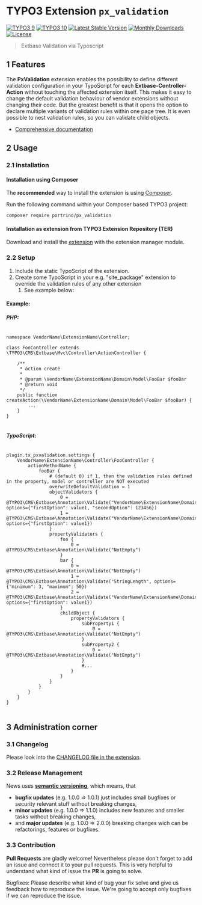 # TYPO3 Extension `px_validation`

[![TYPO3 9](https://img.shields.io/badge/TYPO3-9-orange.svg)](https://get.typo3.org/version/9)
[![TYPO3 10](https://img.shields.io/badge/TYPO3-10-orange.svg)](https://get.typo3.org/version/10)
[![Latest Stable Version](https://poser.pugx.org/portrino/px_validation/v/stable)](https://packagist.org/packages/portrino/px_validation)
[![Monthly Downloads](https://poser.pugx.org/portrino/px_validation/d/monthly)](https://packagist.org/packages/portrino/px_validation)
[![License](https://poser.pugx.org/portrino/px_validation/license)](https://packagist.org/packages/portrino/px_validation)

> Extbase Validation via Typoscript

## 1 Features

The **PxValidation** extension enables the possibility to define different validation configuration in
your TypoScript for each **Extbase-Controller-Action** without touching the affected extension itself. This makes 
it easy to change the default validation behaviour of vendor extensions without changing their code. But the greatest 
benefit is that it opens the option to declare multiple variants of validation rules within one page tree.
It is even possible to nest validation rules, so you can validate child objects.

* [Comprehensive documentation][1]

## 2 Usage

### 2.1 Installation

#### Installation using Composer

The **recommended** way to install the extension is using [Composer][2].

Run the following command within your Composer based TYPO3 project:

```
composer require portrino/px_validation
```

#### Installation as extension from TYPO3 Extension Repository (TER)

Download and install the [extension][3] with the extension manager module.

### 2.2 Setup

1) Include the static TypoScript of the extension.
2) Create some TypoScript in your e.g. "site_package" extension to override the validation rules of any other extension
   1) See example below:

#### Example:
##### PHP:
<pre>
<code class="php">
namespace VendorName\ExtensionName\Controller;

class FooController extends \TYPO3\CMS\Extbase\Mvc\Controller\ActionController {
    
    /**
     * action create
     *
     * @param \VendorName\ExtensionName\Domain\Model\FooBar $fooBar
     * @return void
     */
    public function createAction(\VendorName\ExtensionName\Domain\Model\FooBar $fooBar) {
        ...       
    }
}
</code>
</pre>

##### TypoScript:
<pre>
<code class="typoscript">
plugin.tx_pxvalidation.settings {
    VendorName\ExtensionName\Controller\FooController {
        actionMethodName {
            fooBar {
                # (default 0) if 1, then the validation rules defined in the property, model or controller are NOT executed
                overwriteDefaultValidation = 1
                objectValidators {
                    0 = @TYPO3\CMS\Extbase\Annotation\Validate("VendorName\ExtensionName\Domain\Validator\FooValidator", options={"firstOption": value1, "secondOption": 123456})
                    1 = @TYPO3\CMS\Extbase\Annotation\Validate("VendorName\ExtensionName\Domain\Validator\BarValidator", options={"firstOption": value1})
                }
                propertyValidators {
                    foo {
                        0 = @TYPO3\CMS\Extbase\Annotation\Validate("NotEmpty")
                    }
                    bar {
                        0 = @TYPO3\CMS\Extbase\Annotation\Validate("NotEmpty")
                        1 = @TYPO3\CMS\Extbase\Annotation\Validate("StringLength", options={"minimum": 3, "maximum": 50})
                        2 = @TYPO3\CMS\Extbase\Annotation\Validate("VendorName\ExtensionName\Domain\Validator\CustomValidator", options={"firstOption": value1})
                    }
                    childObject {
                        propertyValidators {
                            subProperty1 {
                                0 = @TYPO3\CMS\Extbase\Annotation\Validate("NotEmpty")
                            }
                            subProperty2 {
                                0 = @TYPO3\CMS\Extbase\Annotation\Validate("NotEmpty")
                            }
                            #...
                        }
                    }
                }
            }
        }
    }
}
</code>
</pre>

## 3 Administration corner

### 3.1 Changelog

Please look into the [CHANGELOG file in the extension][4].

### 3.2 Release Management

News uses [**semantic versioning**][5], which means, that
* **bugfix updates** (e.g. 1.0.0 => 1.0.1) just includes small bugfixes or security relevant stuff without breaking changes,
* **minor updates** (e.g. 1.0.0 => 1.1.0) includes new features and smaller tasks without breaking changes,
* and **major updates** (e.g. 1.0.0 => 2.0.0) breaking changes wich can be refactorings, features or bugfixes.

### 3.3 Contribution

**Pull Requests** are gladly welcome! Nevertheless please don't forget to add an issue and connect it to your pull requests. This
is very helpful to understand what kind of issue the **PR** is going to solve.

Bugfixes: Please describe what kind of bug your fix solve and give us feedback how to reproduce the issue. We're going
to accept only bugfixes if we can reproduce the issue.

[1]: https://docs.typo3.org/typo3cms/extensions/px_validation/
[2]: https://getcomposer.org/
[3]: https://extensions.typo3.org/extension/px_validation
[4]: https://github.com/portrino/px_validation/blob/master/CHANGELOG.md
[5]: https://semver.org/
